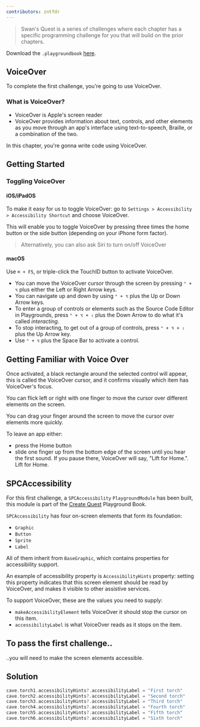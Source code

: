 ```yaml
---
contributors: zntfdr
---
```


> Swan's Quest is a series of challenges where each chapter has a specific programming challenge for you that will build on the prior chapters.

Download the `.playgroundbook` [here][swdwl]. 

## VoiceOver

To complete the first challenge, you're going to use VoiceOver.

### What is VoiceOver?

- VoiceOver is Apple's screen reader
- VoiceOver provides information about text, controls, and other elements as you move through an app's interface using text-to-speech, Braille, or a combination of the two.

In this chapter, you're gonna write code using VoiceOver.

## Getting Started

### Toggling VoiceOver

#### iOS/iPadOS

To make it easy for us to toggle VoiceOver: go to `Settings > Accessibility > Accessibility Shortcut` and choose VoiceOver.

This will enable you to toggle VoiceOver by pressing three times the home button or the side button (depending on your iPhone form factor).

> Alternatively, you can also ask Siri to turn on/off VoiceOver

#### macOS

Use `⌘ + F5`, or triple-click the TouchID button to activate VoiceOver.

- You can move the VoiceOver cursor through the screen by pressing `⌃ + ⌥` plus either the Left or Right Arrow keys.
- You can navigate up and down by using `⌃ + ⌥` plus the Up or Down Arrow keys. 
- To enter a group of controls or elements such as the Source Code Editor in Playgrounds, press `⌃ + ⌥ + ⇧` plus the Down Arrow to do what it's called _interacting_. 
- To stop interacting, to get out of a group of controls, press `⌃ + ⌥ + ⇧` plus the Up Arrow key. 
- Use `⌃ + ⌥` plus the Space Bar to activate a control.

## Getting Familiar with Voice Over

Once activated, a black rectangle around the selected control will appear, this is called the VoiceOver cursor, and it confirms visually which item has VoiceOver's focus. 

You can flick left or right with one finger to move the cursor over different elements on the screen.

You can drag your finger around the screen to move the cursor over elements more quickly.

To leave an app either:
- press the Home button 
- slide one finger up from the bottom edge of the screen until you hear the first sound. If you pause there, VoiceOver will say, "Lift for Home.". Lift for Home.

## SPCAccessibility

For this first challenge, a `SPCAccessibility` `PlaygroundModule` has been built, this module is part of the [Create Quest][createQuestDwl] Playground Book.

`SPCAccessibility` has four on-screen elements that form its foundation: 

- `Graphic`
- `Button`
- `Sprite`
- `Label` 

All of them inherit from `BaseGraphic`, which contains properties for accessibility support.

An example of accessibility property is `AccessibilityHints` property: setting this property indicates that this screen element should be read by VoiceOver, and makes it visible to other assistive services.

To support VoiceOver, these are the values you need to supply: 
- `makeAccessibilityElement` tells VoiceOver it should stop the cursor on this item. 
- `accessibilityLabel` is what VoiceOver reads as it stops on the item.

## To pass the first challenge..

..you will need to make the screen elements accessible.

## Solution

```swift
cave.torch1.accessibilityHints?.accessibilityLabel = "First torch"
cave.torch2.accessibilityHints?.accessibilityLabel = "Second torch"
cave.torch3.accessibilityHints?.accessibilityLabel = "Third torch"
cave.torch4.accessibilityHints?.accessibilityLabel = "Fourth torch"
cave.torch5.accessibilityHints?.accessibilityLabel = "Fifth torch"
cave.torch6.accessibilityHints?.accessibilityLabel = "Sixth torch"
```

[swdwl]: https://developer.apple.com/sample-code/swift/swans-quest/voices-in-the-dark.zip
[createQuestDwl]: https://developer.apple.com/sample-code/swift/swans-quest/quest-create.zip